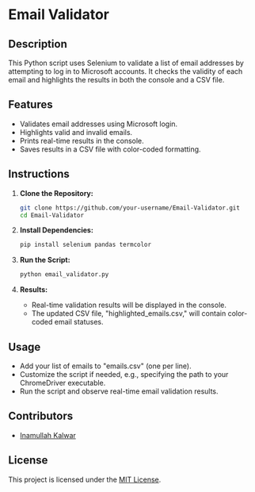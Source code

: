 # Email Validator

## Description

This Python script uses Selenium to validate a list of email addresses by attempting to log in to Microsoft accounts. It checks the validity of each email and highlights the results in both the console and a CSV file.

## Features

- Validates email addresses using Microsoft login.
- Highlights valid and invalid emails.
- Prints real-time results in the console.
- Saves results in a CSV file with color-coded formatting.

## Instructions

1. **Clone the Repository:**
   ```bash
   git clone https://github.com/your-username/Email-Validator.git
   cd Email-Validator
   ```

2. **Install Dependencies:**
   ```bash
   pip install selenium pandas termcolor
   ```

3. **Run the Script:**
   ```bash
   python email_validator.py
   ```

4. **Results:**
   - Real-time validation results will be displayed in the console.
   - The updated CSV file, "highlighted_emails.csv," will contain color-coded email statuses.

## Usage

- Add your list of emails to "emails.csv" (one per line).
- Customize the script if needed, e.g., specifying the path to your ChromeDriver executable.
- Run the script and observe real-time email validation results.

## Contributors

- [Inamullah Kalwar](https://github.com/Inamullah-Kalwar)

## License

This project is licensed under the [MIT License](LICENSE).
